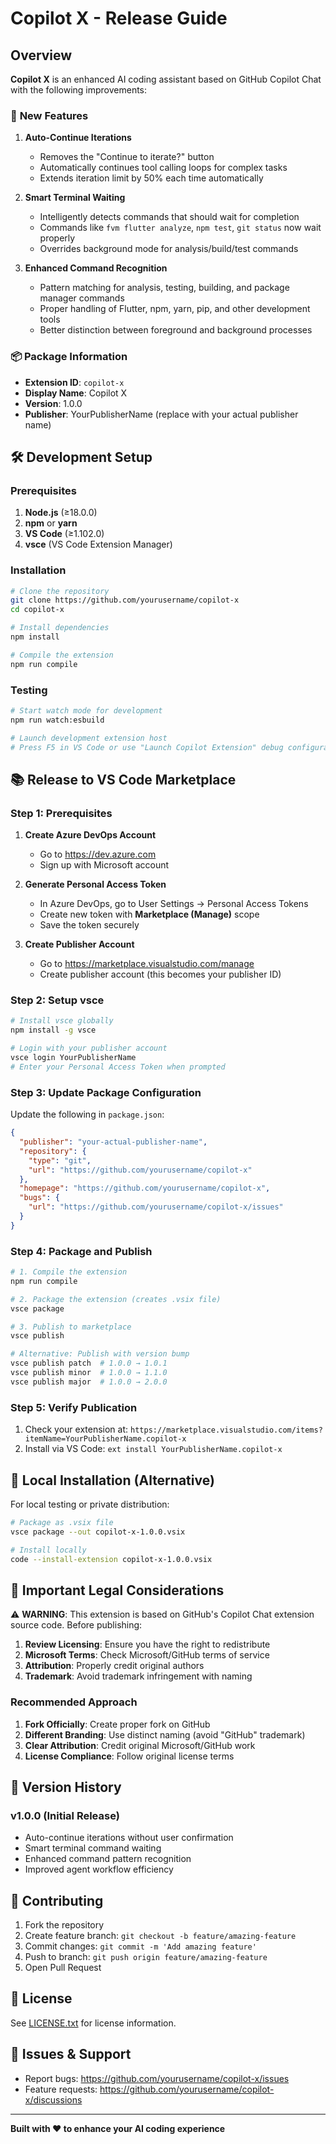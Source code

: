 # Copilot X - Release Guide

## Overview

**Copilot X** is an enhanced AI coding assistant based on GitHub Copilot Chat with the following improvements:

### 🚀 **New Features**

1. **Auto-Continue Iterations**
   - Removes the "Continue to iterate?" button
   - Automatically continues tool calling loops for complex tasks
   - Extends iteration limit by 50% each time automatically

2. **Smart Terminal Waiting**
   - Intelligently detects commands that should wait for completion
   - Commands like `fvm flutter analyze`, `npm test`, `git status` now wait properly
   - Overrides background mode for analysis/build/test commands

3. **Enhanced Command Recognition**
   - Pattern matching for analysis, testing, building, and package manager commands
   - Proper handling of Flutter, npm, yarn, pip, and other development tools
   - Better distinction between foreground and background processes

### 📦 **Package Information**

- **Extension ID**: `copilot-x`
- **Display Name**: Copilot X
- **Version**: 1.0.0
- **Publisher**: YourPublisherName (replace with your actual publisher name)

## 🛠️ **Development Setup**

### Prerequisites

1. **Node.js** (≥18.0.0)
2. **npm** or **yarn**
3. **VS Code** (≥1.102.0)
4. **vsce** (VS Code Extension Manager)

### Installation

```bash
# Clone the repository
git clone https://github.com/yourusername/copilot-x
cd copilot-x

# Install dependencies
npm install

# Compile the extension
npm run compile
```

### Testing

```bash
# Start watch mode for development
npm run watch:esbuild

# Launch development extension host
# Press F5 in VS Code or use "Launch Copilot Extension" debug configuration
```

## 📚 **Release to VS Code Marketplace**

### Step 1: Prerequisites

1. **Create Azure DevOps Account**
   - Go to https://dev.azure.com
   - Sign up with Microsoft account

2. **Generate Personal Access Token**
   - In Azure DevOps, go to User Settings → Personal Access Tokens
   - Create new token with **Marketplace (Manage)** scope
   - Save the token securely

3. **Create Publisher Account**
   - Go to https://marketplace.visualstudio.com/manage
   - Create publisher account (this becomes your publisher ID)

### Step 2: Setup vsce

```bash
# Install vsce globally
npm install -g vsce

# Login with your publisher account
vsce login YourPublisherName
# Enter your Personal Access Token when prompted
```

### Step 3: Update Package Configuration

Update the following in `package.json`:

```json
{
  "publisher": "your-actual-publisher-name",
  "repository": {
    "type": "git",
    "url": "https://github.com/yourusername/copilot-x"
  },
  "homepage": "https://github.com/yourusername/copilot-x",
  "bugs": {
    "url": "https://github.com/yourusername/copilot-x/issues"
  }
}
```

### Step 4: Package and Publish

```bash
# 1. Compile the extension
npm run compile

# 2. Package the extension (creates .vsix file)
vsce package

# 3. Publish to marketplace
vsce publish

# Alternative: Publish with version bump
vsce publish patch  # 1.0.0 → 1.0.1
vsce publish minor  # 1.0.0 → 1.1.0
vsce publish major  # 1.0.0 → 2.0.0
```

### Step 5: Verify Publication

1. Check your extension at: `https://marketplace.visualstudio.com/items?itemName=YourPublisherName.copilot-x`
2. Install via VS Code: `ext install YourPublisherName.copilot-x`

## 🔧 **Local Installation (Alternative)**

For local testing or private distribution:

```bash
# Package as .vsix file
vsce package --out copilot-x-1.0.0.vsix

# Install locally
code --install-extension copilot-x-1.0.0.vsix
```

## 🚨 **Important Legal Considerations**

⚠️ **WARNING**: This extension is based on GitHub's Copilot Chat extension source code. Before publishing:

1. **Review Licensing**: Ensure you have the right to redistribute
2. **Microsoft Terms**: Check Microsoft/GitHub terms of service
3. **Attribution**: Properly credit original authors
4. **Trademark**: Avoid trademark infringement with naming

### Recommended Approach

1. **Fork Officially**: Create proper fork on GitHub
2. **Different Branding**: Use distinct naming (avoid "GitHub" trademark)
3. **Clear Attribution**: Credit original Microsoft/GitHub work
4. **License Compliance**: Follow original license terms

## 📝 **Version History**

### v1.0.0 (Initial Release)
- Auto-continue iterations without user confirmation
- Smart terminal command waiting
- Enhanced command pattern recognition
- Improved agent workflow efficiency

## 🤝 **Contributing**

1. Fork the repository
2. Create feature branch: `git checkout -b feature/amazing-feature`
3. Commit changes: `git commit -m 'Add amazing feature'`
4. Push to branch: `git push origin feature/amazing-feature`
5. Open Pull Request

## 📄 **License**

See [LICENSE.txt](LICENSE.txt) for license information.

## 🐛 **Issues & Support**

- Report bugs: https://github.com/yourusername/copilot-x/issues
- Feature requests: https://github.com/yourusername/copilot-x/discussions

---

**Built with ❤️ to enhance your AI coding experience**
